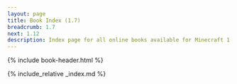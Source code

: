 ```yaml
---
layout: page
title: Book Index (1.7)
breadcrumb: 1.7
next: 1.12
description: Index page for all online books available for Minecraft 1.7.10.
---
```

{% include book-header.html %}

{% include_relative _index.md %}